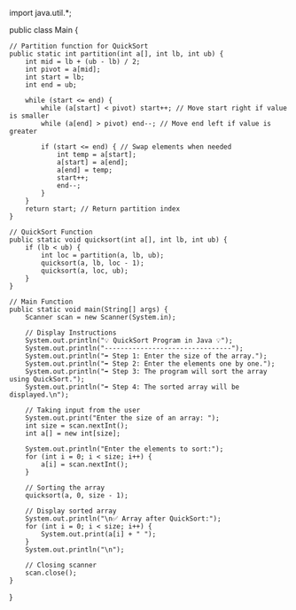 import java.util.*;

public class Main {
    
    // Partition function for QuickSort
    public static int partition(int a[], int lb, int ub) {
        int mid = lb + (ub - lb) / 2;
        int pivot = a[mid];
        int start = lb;
        int end = ub;

        while (start <= end) {
            while (a[start] < pivot) start++; // Move start right if value is smaller
            while (a[end] > pivot) end--; // Move end left if value is greater
            
            if (start <= end) { // Swap elements when needed
                int temp = a[start];
                a[start] = a[end];
                a[end] = temp;
                start++;
                end--;
            }
        }
        return start; // Return partition index
    }

    // QuickSort Function
    public static void quicksort(int a[], int lb, int ub) {
        if (lb < ub) {
            int loc = partition(a, lb, ub);
            quicksort(a, lb, loc - 1);
            quicksort(a, loc, ub);
        }
    }

    // Main Function
    public static void main(String[] args) {
        Scanner scan = new Scanner(System.in);

        // Display Instructions
        System.out.println("💡 QuickSort Program in Java 💡");
        System.out.println("--------------------------------");
        System.out.println("➡ Step 1: Enter the size of the array.");
        System.out.println("➡ Step 2: Enter the elements one by one.");
        System.out.println("➡ Step 3: The program will sort the array using QuickSort.");
        System.out.println("➡ Step 4: The sorted array will be displayed.\n");

        // Taking input from the user
        System.out.print("Enter the size of an array: ");
        int size = scan.nextInt();
        int a[] = new int[size];

        System.out.println("Enter the elements to sort:");
        for (int i = 0; i < size; i++) {
            a[i] = scan.nextInt();
        }

        // Sorting the array
        quicksort(a, 0, size - 1);

        // Display sorted array
        System.out.println("\n✅ Array after QuickSort:");
        for (int i = 0; i < size; i++) {
            System.out.print(a[i] + " ");
        }
        System.out.println("\n");

        // Closing scanner
        scan.close();
    }
}

